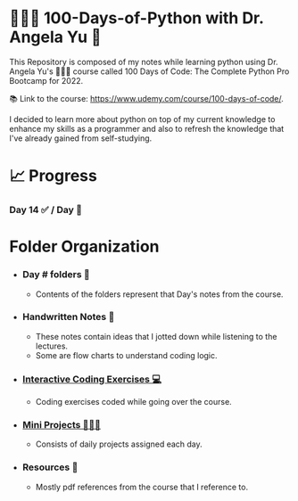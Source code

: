 # 👩🏻‍💻 100-Days-of-Python with Dr. Angela Yu 🐍

This Repository is composed of my notes while learning python using Dr. Angela Yu's 👩🏻‍🏫 course called 100 Days of Code: The Complete Python Pro Bootcamp for 2022.

📚 Link to the course: https://www.udemy.com/course/100-days-of-code/.

I decided to learn more about python on top of my current knowledge to enhance my skills as a programmer and also to refresh the knowledge that I've already gained from self-studying.

# 📈 Progress
### Day 14 ✅ / Day 💯

# Folder Organization
- ### Day # folders 📁
  - Contents of the folders represent that Day's notes from the course.
- ### Handwritten Notes 📝
  - These notes contain ideas that I jotted down while listening to the lectures.
  - Some are flow charts to understand coding logic.
- ### [Interactive Coding Exercises 💻](https://github.com/patriciaong977/100-Days-of-Python/tree/master/Interactive%20Coding%20Exercises)
  - Coding exercises coded while going over the course.
- ### [Mini Projects 👩🏻‍💻](https://github.com/patriciaong977/100-Days-of-Python/tree/master/Mini%20Projects)
  - Consists of daily projects assigned each day.
- ### Resources 📖
  - Mostly pdf references from the course that I reference to.
